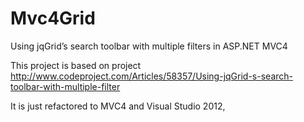 Mvc4Grid
========

Using jqGrid’s search toolbar with multiple filters in ASP.NET MVC4

This project is based on project http://www.codeproject.com/Articles/58357/Using-jqGrid-s-search-toolbar-with-multiple-filter

It is just refactored to MVC4 and Visual Studio 2012,
